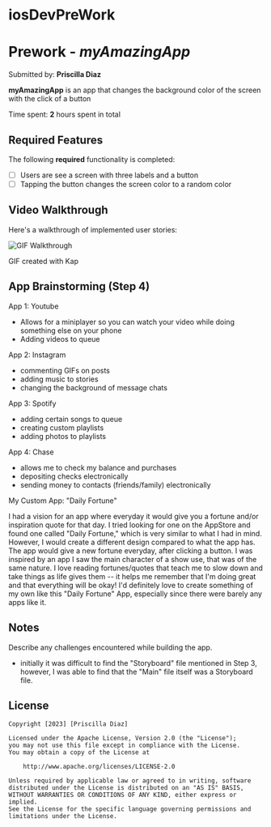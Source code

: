 # iosDevPreWork
# Prework - *myAmazingApp*

Submitted by: **Priscilla Diaz**

**myAmazingApp** is an app that changes the background color of the screen with the click of a button 

Time spent: **2** hours spent in total

## Required Features

The following **required** functionality is completed:

- [ ] Users are see a screen with three labels and a button
- [ ] Tapping the button changes the screen color to a random color
 
## Video Walkthrough

Here's a walkthrough of implemented user stories:

<img src='https://drive.google.com/file/d/1wFgTB7PmGSzok8XGKWE7USX_NoIty6JT/view?usp=drive_link' title='GIF Walkthrough' width='' alt ='GIF Walkthrough' />

<!-- Replace this with whatever GIF tool you used! -->
GIF created with Kap  
<!-- Recommended tools:
[Kap](https://getkap.co/) for macOS
[ScreenToGif](https://www.screentogif.com/) for Windows
[peek](https://github.com/phw/peek) for Linux. -->

## App Brainstorming (Step 4)

App 1: Youtube
- Allows for a miniplayer so you can watch your video while doing something else on your phone
- Adding videos to queue

App 2: Instagram
- commenting GIFs on posts
- adding music to stories
- changing the background of message chats

App 3: Spotify
- adding certain songs to queue
- creating custom playlists
- adding photos to playlists

App 4: Chase
- allows me to check my balance and purchases
- depositing checks electronically
- sending money to contacts (friends/family) electronically

My Custom App: "Daily Fortune"

I had a vision for an app where everyday it would give you a fortune and/or inspiration quote for that day.  I tried looking for one on the AppStore and found one called "Daily Fortune," which is very similar to what I had in mind.  However, I would create a different design compared to what the app has.  The app would give a new fortune everyday, after clicking a button.  I was inspired by an app I saw the main character of a show use, that was of the same nature.  I love reading fortunes/quotes that teach me to slow down and take things as life gives them -- it helps me remember that I'm doing great and that everything will be okay!  I'd definitely love to create something of my own like this "Daily Fortune" App, especially since there were barely any apps like it.

## Notes

Describe any challenges encountered while building the app.
- initially it was difficult to find the "Storyboard" file mentioned in Step 3, however, I was able to find that the "Main" file itself was a Storyboard file.

## License

    Copyright [2023] [Priscilla Diaz]

    Licensed under the Apache License, Version 2.0 (the "License");
    you may not use this file except in compliance with the License.
    You may obtain a copy of the License at

        http://www.apache.org/licenses/LICENSE-2.0

    Unless required by applicable law or agreed to in writing, software
    distributed under the License is distributed on an "AS IS" BASIS,
    WITHOUT WARRANTIES OR CONDITIONS OF ANY KIND, either express or implied.
    See the License for the specific language governing permissions and
    limitations under the License.
